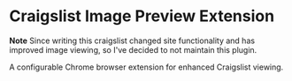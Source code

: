 Craigslist Image Preview Extension
==================================

**Note** Since writing this craigslist changed site functionality and has improved image viewing, so I've decided to not maintain this plugin.

A configurable Chrome browser extension for enhanced Craigslist viewing.
